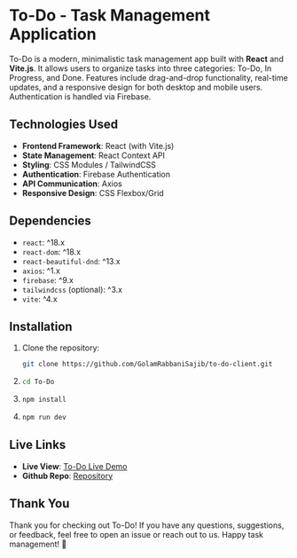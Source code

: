 # To-Do - Task Management Application 

To-Do is a modern, minimalistic task management app built with **React** and **Vite.js**. It allows users to organize tasks into three categories: To-Do, In Progress, and Done. Features include drag-and-drop functionality, real-time updates, and a responsive design for both desktop and mobile users. Authentication is handled via Firebase.


## Technologies Used

- **Frontend Framework**: React (with Vite.js)
- **State Management**: React Context API
- **Styling**: CSS Modules / TailwindCSS
- **Authentication**: Firebase Authentication
- **API Communication**: Axios
- **Responsive Design**: CSS Flexbox/Grid



## Dependencies

- `react`: ^18.x
- `react-dom`: ^18.x
- `react-beautiful-dnd`: ^13.x
- `axios`: ^1.x
- `firebase`: ^9.x
- `tailwindcss` (optional): ^3.x
- `vite`: ^4.x


## Installation

1. Clone the repository:
   ```bash
   git clone https://github.com/GolamRabbaniSajib/to-do-client.git

2. 
   ```bash
   cd To-Do

3. 
   ```bash
   npm install

4. 
   ```bash
   npm run dev

## Live Links

- **Live View**: [To-Do Live Demo](https://to-do-client-7ej2e4pjz-md-golam-rabbani-sajibs-projects.vercel.app/)
- **Github Repo**: [Repository](https://github.com/GolamRabbaniSajib/to-do-client)

## Thank You

Thank you for checking out To-Do! If you have any questions, suggestions, or feedback, feel free to open an issue or reach out to us. Happy task management! 🚀